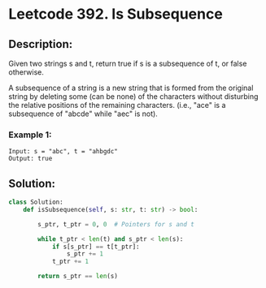 # Leetcode 392. Is Subsequence

## Description:
Given two strings s and t, return true if s is a subsequence of t, or false otherwise.

A subsequence of a string is a new string that is formed from the original string by deleting some (can be none) of the characters without disturbing the relative positions of the remaining characters. (i.e., "ace" is a subsequence of "abcde" while "aec" is not).

### Example 1:

```
Input: s = "abc", t = "ahbgdc"
Output: true
```

## Solution:
```py
class Solution:
    def isSubsequence(self, s: str, t: str) -> bool:

        s_ptr, t_ptr = 0, 0  # Pointers for s and t

        while t_ptr < len(t) and s_ptr < len(s):
            if s[s_ptr] == t[t_ptr]:
                s_ptr += 1
            t_ptr += 1

        return s_ptr == len(s)
```